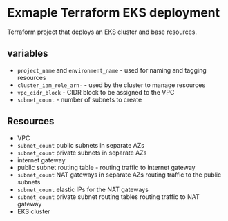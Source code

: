 # Exmaple Terraform EKS deployment
Terraform project that deploys an EKS cluster and base resources.

## variables
- `project_name` and `environment_name` - used for naming and tagging resources
- `cluster_iam_role_arn-` - used by the cluster to manage resources
- `vpc_cidr_block` - CIDR block to be assigned to the VPC
- `subnet_count` - number of subnets to create

## Resources
- VPC
- `subnet_count` public subnets in separate AZs
- `subnet_count` private subnets in separate AZs
- internet gateway
- public subnet routing table - routing traffic to internet gateway
- `subnet_count` NAT gateways in separate AZs routing traffic to the public subnets
- `subnet_count` elastic IPs for the NAT gateways
- `subnet_count` private subnet routing tables routing traffic to NAT gateway
- EKS cluster
